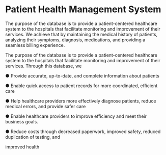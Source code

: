 # Patient Health Management System

The purpose of the database is to provide a patient-centered healthcare system to the hospitals that facilitate monitoring and improvement of their services. We achieve that by maintaining the medical history of patients, analyzing their symptoms, diagnosis, medications, and providing a seamless billing experience.

The purpose of the database is to provide a patient-centered healthcare system to the hospitals that facilitate monitoring and improvement of their services. 
Through this database, we

● Provide accurate, up-to-date, and complete information about patients

● Enable quick access to patient records for more coordinated, efficient care

● Help healthcare providers more effectively diagnose patients, reduce medical errors, and provide safer care

● Enable healthcare providers to improve efficiency and meet their business goals.

● Reduce costs through decreased paperwork, improved safety, reduced duplication of testing, and

improved health
